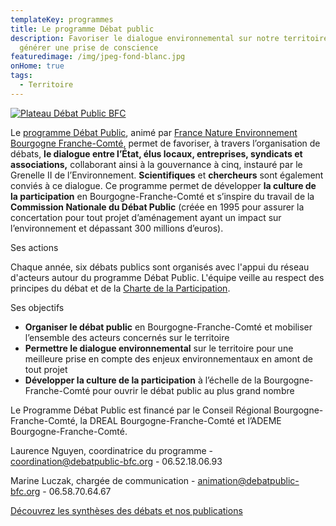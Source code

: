 ```yaml
---
templateKey: programmes
title: Le programme Débat public
description: Favoriser le dialogue environnemental sur notre territoire et
  générer une prise de conscience
featuredimage: /img/jpeg-fond-blanc.jpg
onHome: true
tags:
  - Territoire
---
```

<a href="https://debatpublic-bfc.org" target="_blank"><img src="/img/jpeg-fond-blanc.jpg?nf_resize=fit&w=300#img-center" alt="Plateau Débat Public BFC" /></a>

Le [programme Débat Public](https://debatpublic-bfc.org/), animé par [France Nature Environnement Bourgogne Franche-Comté](https://www.fne-bfc.fr/), permet de favoriser, à travers l’organisation de débats, **le dialogue entre l’État, élus locaux, entreprises, syndicats et associations,** collaborant ainsi à la gouvernance à cinq, instauré par le Grenelle II de l’Environnement. **Scientifiques** et **chercheurs** sont également conviés à ce dialogue. Ce programme permet de développer **la culture de la participation** en Bourgogne-Franche-Comté et s’inspire du travail de la **Commission Nationale du Débat Public** (créée en 1995 pour assurer la concertation pour tout projet d’aménagement ayant un impact sur l’environnement et dépassant 300 millions d’euros).

Ses actions 

Chaque année, six débats publics sont organisés avec l'appui du réseau d'acteurs autour du programme Débat Public. L'équipe veille au respect des principes du débat et de la [Charte de la Participation](https://www.ecologie.gouv.fr/charte-participation-du-public).

Ses objectifs

* **Organiser le débat public** en Bourgogne-Franche-Comté et mobiliser l’ensemble des acteurs concernés sur le territoire
* **Permettre le dialogue environnemental** sur le territoire pour une meilleure prise en compte des enjeux environnementaux en amont de tout projet
* **Développer la culture de la participation** à l’échelle de la Bourgogne-Franche-Comté pour ouvrir le débat public au plus grand nombre

Le Programme Débat Public est financé par le Conseil Régional Bourgogne-Franche-Comté, la DREAL Bourgogne-Franche-Comté et l’ADEME Bourgogne-Franche-Comté.

L﻿aurence Nguyen, coordinatrice du programme - coordination@debatpublic-bfc.org - 06.52.18.06.93

M﻿arine Luczak, chargée de communication - animation@debatpublic-bfc.org - 06.58.70.64.67

<!--EndFragment-->

[Découvrez les synthèses des débats et nos publications](https://debatpublic-bfc.org/bibliotheque/)